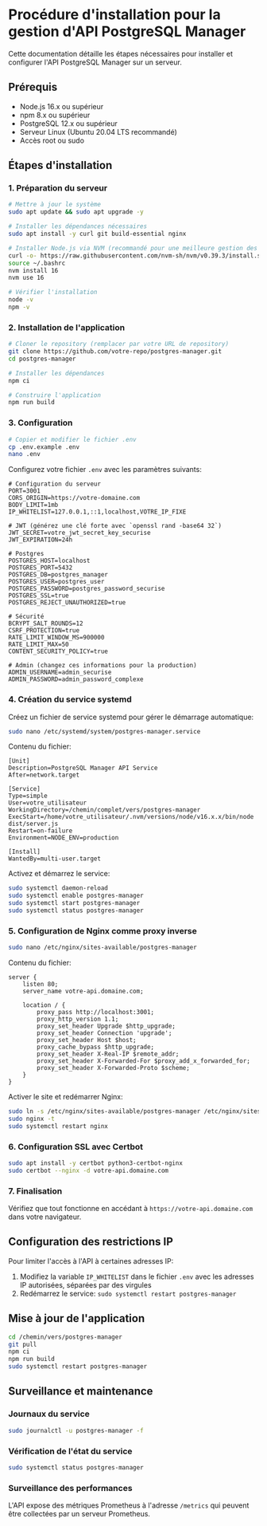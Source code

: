 
# Procédure d'installation pour la gestion d'API PostgreSQL Manager

Cette documentation détaille les étapes nécessaires pour installer et configurer l'API PostgreSQL Manager sur un serveur.

## Prérequis

- Node.js 16.x ou supérieur
- npm 8.x ou supérieur
- PostgreSQL 12.x ou supérieur
- Serveur Linux (Ubuntu 20.04 LTS recommandé)
- Accès root ou sudo

## Étapes d'installation

### 1. Préparation du serveur

```bash
# Mettre à jour le système
sudo apt update && sudo apt upgrade -y

# Installer les dépendances nécessaires
sudo apt install -y curl git build-essential nginx

# Installer Node.js via NVM (recommandé pour une meilleure gestion des versions)
curl -o- https://raw.githubusercontent.com/nvm-sh/nvm/v0.39.3/install.sh | bash
source ~/.bashrc
nvm install 16
nvm use 16

# Vérifier l'installation
node -v
npm -v
```

### 2. Installation de l'application

```bash
# Cloner le repository (remplacer par votre URL de repository)
git clone https://github.com/votre-repo/postgres-manager.git
cd postgres-manager

# Installer les dépendances
npm ci

# Construire l'application
npm run build
```

### 3. Configuration

```bash
# Copier et modifier le fichier .env
cp .env.example .env
nano .env
```

Configurez votre fichier `.env` avec les paramètres suivants:

```
# Configuration du serveur
PORT=3001
CORS_ORIGIN=https://votre-domaine.com
BODY_LIMIT=1mb
IP_WHITELIST=127.0.0.1,::1,localhost,VOTRE_IP_FIXE

# JWT (générez une clé forte avec `openssl rand -base64 32`)
JWT_SECRET=votre_jwt_secret_key_securise
JWT_EXPIRATION=24h

# Postgres
POSTGRES_HOST=localhost
POSTGRES_PORT=5432
POSTGRES_DB=postgres_manager
POSTGRES_USER=postgres_user
POSTGRES_PASSWORD=postgres_password_securise
POSTGRES_SSL=true
POSTGRES_REJECT_UNAUTHORIZED=true

# Sécurité
BCRYPT_SALT_ROUNDS=12
CSRF_PROTECTION=true
RATE_LIMIT_WINDOW_MS=900000
RATE_LIMIT_MAX=50
CONTENT_SECURITY_POLICY=true

# Admin (changez ces informations pour la production)
ADMIN_USERNAME=admin_securise
ADMIN_PASSWORD=admin_password_complexe
```

### 4. Création du service systemd

Créez un fichier de service systemd pour gérer le démarrage automatique:

```bash
sudo nano /etc/systemd/system/postgres-manager.service
```

Contenu du fichier:

```
[Unit]
Description=PostgreSQL Manager API Service
After=network.target

[Service]
Type=simple
User=votre_utilisateur
WorkingDirectory=/chemin/complet/vers/postgres-manager
ExecStart=/home/votre_utilisateur/.nvm/versions/node/v16.x.x/bin/node dist/server.js
Restart=on-failure
Environment=NODE_ENV=production

[Install]
WantedBy=multi-user.target
```

Activez et démarrez le service:

```bash
sudo systemctl daemon-reload
sudo systemctl enable postgres-manager
sudo systemctl start postgres-manager
sudo systemctl status postgres-manager
```

### 5. Configuration de Nginx comme proxy inverse

```bash
sudo nano /etc/nginx/sites-available/postgres-manager
```

Contenu du fichier:

```
server {
    listen 80;
    server_name votre-api.domaine.com;

    location / {
        proxy_pass http://localhost:3001;
        proxy_http_version 1.1;
        proxy_set_header Upgrade $http_upgrade;
        proxy_set_header Connection 'upgrade';
        proxy_set_header Host $host;
        proxy_cache_bypass $http_upgrade;
        proxy_set_header X-Real-IP $remote_addr;
        proxy_set_header X-Forwarded-For $proxy_add_x_forwarded_for;
        proxy_set_header X-Forwarded-Proto $scheme;
    }
}
```

Activer le site et redémarrer Nginx:

```bash
sudo ln -s /etc/nginx/sites-available/postgres-manager /etc/nginx/sites-enabled/
sudo nginx -t
sudo systemctl restart nginx
```

### 6. Configuration SSL avec Certbot

```bash
sudo apt install -y certbot python3-certbot-nginx
sudo certbot --nginx -d votre-api.domaine.com
```

### 7. Finalisation

Vérifiez que tout fonctionne en accédant à `https://votre-api.domaine.com` dans votre navigateur.

## Configuration des restrictions IP

Pour limiter l'accès à l'API à certaines adresses IP:

1. Modifiez la variable `IP_WHITELIST` dans le fichier `.env` avec les adresses IP autorisées, séparées par des virgules
2. Redémarrez le service: `sudo systemctl restart postgres-manager`

## Mise à jour de l'application

```bash
cd /chemin/vers/postgres-manager
git pull
npm ci
npm run build
sudo systemctl restart postgres-manager
```

## Surveillance et maintenance

### Journaux du service

```bash
sudo journalctl -u postgres-manager -f
```

### Vérification de l'état du service

```bash
sudo systemctl status postgres-manager
```

### Surveillance des performances

L'API expose des métriques Prometheus à l'adresse `/metrics` qui peuvent être collectées par un serveur Prometheus.
